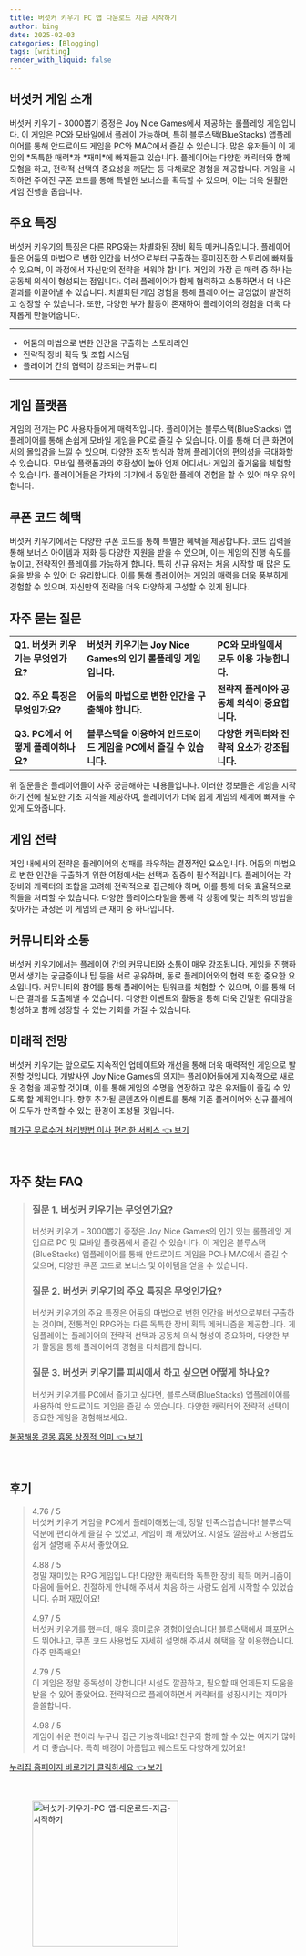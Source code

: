```yaml
---
title: 버섯커 키우기 PC 앱 다운로드 지금 시작하기
author: bing
date: 2025-02-03
categories: [Blogging]
tags: [writing]
render_with_liquid: false
---
```



<h2 id='버섯커_게임_소개'>버섯커 게임 소개</h2>

<p>버섯커 키우기 - 3000뽑기 증정은 Joy Nice Games에서 제공하는 롤플레잉 게임입니다. 이 게임은 PC와 모바일에서 플레이 가능하며, 특히 블루스택(BlueStacks) 앱플레이어를 통해 안드로이드 게임을 PC와 MAC에서 즐길 수 있습니다. 많은 유저들이 이 게임의 *독특한 매력*과 *재미*에 빠져들고 있습니다. 플레이어는 다양한 캐릭터와 함께 모험을 하고, 전략적 선택의 중요성을 깨닫는 등 다채로운 경험을 제공합니다. 게임을 시작하면 주어진 쿠폰 코드를 통해 특별한 보너스를 획득할 수 있으며, 이는 더욱 원활한 게임 진행을 돕습니다.</p>

<h2 id='주요_특징'>주요 특징</h2>

<p>버섯커 키우기의 특징은 다른 RPG와는 차별화된 장비 획득 메커니즘입니다. 플레이어들은 어둠의 마법으로 변한 인간을 버섯으로부터 구출하는 흥미진진한 스토리에 빠져들 수 있으며, 이 과정에서 자신만의 전략을 세워야 합니다. 게임의 가장 큰 매력 중 하나는 공동체 의식이 형성되는 점입니다. 여러 플레이어가 함께 협력하고 소통하면서 더 나은 결과를 이끌어낼 수 있습니다. 차별화된 게임 경험을 통해 플레이어는 끊임없이 발전하고 성장할 수 있습니다. 또한, 다양한 부가 활동이 존재하여 플레이어의 경험을 더욱 다채롭게 만들어줍니다.</p>

<hr />

<ul>
    <li>어둠의 마법으로 변한 인간을 구출하는 스토리라인</li>
    <li>전략적 장비 획득 및 조합 시스템</li>
    <li>플레이어 간의 협력이 강조되는 커뮤니티</li>
</ul>

<hr />

<h2 id='게임_플랫폼'>게임 플랫폼</h2>

<p>게임의 전개는 PC 사용자들에게 매력적입니다. 플레이어는 블루스택(BlueStacks) 앱플레이어를 통해 손쉽게 모바일 게임을 PC로 즐길 수 있습니다. 이를 통해 더 큰 화면에서의 몰입감을 느낄 수 있으며, 다양한 조작 방식과 함께 플레이어의 편의성을 극대화할 수 있습니다. 모바일 플랫폼과의 호환성이 높아 언제 어디서나 게임의 즐거움을 체험할 수 있습니다. 플레이어들은 각자의 기기에서 동일한 플레이 경험을 할 수 있어 매우 유익합니다.</p>

<h2 id='쿠폰_코드_혜택'>쿠폰 코드 혜택</h2>

<p>버섯커 키우기에서는 다양한 쿠폰 코드를 통해 특별한 혜택을 제공합니다. 코드 입력을 통해 보너스 아이템과 재화 등 다양한 지원을 받을 수 있으며, 이는 게임의 진행 속도를 높이고, 전략적인 플레이를 가능하게 합니다. 특히 신규 유저는 처음 시작할 때 많은 도움을 받을 수 있어 더 유리합니다. 이를 통해 플레이어는 게임의 매력을 더욱 풍부하게 경험할 수 있으며, 자신만의 전략을 더욱 다양하게 구성할 수 있게 됩니다.</p>

<h2 id='자주_묻는_질문'>자주 묻는 질문</h2>

<table>
    <tr>
        <td><b>Q1. 버섯커 키우기는 무엇인가요?</b></td>
        <td><b>버섯커 키우기는 Joy Nice Games의 인기 롤플레잉 게임입니다.</b></td>
        <td><b>PC와 모바일에서 모두 이용 가능합니다.</b></td>
    </tr>
    <tr>
        <td><b>Q2. 주요 특징은 무엇인가요?</b></td>
        <td><b>어둠의 마법으로 변한 인간을 구출해야 합니다.</b></td>
        <td><b>전략적 플레이와 공동체 의식이 중요합니다.</b></td>
    </tr>
    <tr>
        <td><b>Q3. PC에서 어떻게 플레이하나요?</b></td>
        <td><b>블루스택을 이용하여 안드로이드 게임을 PC에서 즐길 수 있습니다.</b></td>
        <td><b>다양한 캐릭터와 전략적 요소가 강조됩니다.</b></td>
    </tr>
</table>

<p>위 질문들은 플레이어들이 자주 궁금해하는 내용들입니다. 이러한 정보들은 게임을 시작하기 전에 필요한 기초 지식을 제공하여, 플레이어가 더욱 쉽게 게임의 세계에 빠져들 수 있게 도와줍니다.</p>

<h2 id='게임_전략'>게임 전략</h2>

<p>게임 내에서의 전략은 플레이어의 성패를 좌우하는 결정적인 요소입니다. 어둠의 마법으로 변한 인간을 구출하기 위한 여정에서는 선택과 집중이 필수적입니다. 플레이어는 각 장비와 캐릭터의 조합을 고려해 전략적으로 접근해야 하며, 이를 통해 더욱 효율적으로 적들을 처리할 수 있습니다. 다양한 플레이스타일을 통해 각 상황에 맞는 최적의 방법을 찾아가는 과정은 이 게임의 큰 재미 중 하나입니다.</p>

<h2 id='커뮤니티와_소통'>커뮤니티와 소통</h2>

<p>버섯커 키우기에서는 플레이어 간의 커뮤니티와 소통이 매우 강조됩니다. 게임을 진행하면서 생기는 궁금증이나 팁 등을 서로 공유하며, 동료 플레이어와의 협력 또한 중요한 요소입니다. 커뮤니티의 참여를 통해 플레이어는 팀워크를 체험할 수 있으며, 이를 통해 더 나은 결과를 도출해낼 수 있습니다. 다양한 이벤트와 활동을 통해 더욱 긴밀한 유대감을 형성하고 함께 성장할 수 있는 기회를 가질 수 있습니다.</p>

<h2 id='미래적_전망'>미래적 전망</h2>

<p>버섯커 키우기는 앞으로도 지속적인 업데이트와 개선을 통해 더욱 매력적인 게임으로 발전할 것입니다. 개발사인 Joy Nice Games의 의지는 플레이어들에게 지속적으로 새로운 경험을 제공할 것이며, 이를 통해 게임의 수명을 연장하고 많은 유저들이 즐길 수 있도록 할 계획입니다. 향후 추가될 콘텐츠와 이벤트를 통해 기존 플레이어와 신규 플레이어 모두가 만족할 수 있는 환경이 조성될 것입니다.</p>


<p><a class="click-button" title="폐가구 무료수거 처리방법 이사 편리한 서비스" href="https://afficreate.github.io/posts/%ED%8F%90%EA%B0%80%EA%B5%AC-%EB%AC%B4%EB%A3%8C%EC%88%98%EA%B1%B0-%EC%B2%98%EB%A6%AC%EB%B0%A9%EB%B2%95-%EC%9D%B4%EC%82%AC-%ED%8E%B8%EB%A6%AC%ED%95%9C-%EC%84%9C%EB%B9%84%EC%8A%A4/" rel="dofollow">폐가구 무료수거 처리방법 이사 편리한 서비스 👈 보기</a></p><br>
<h2 id='자주_찾는_FAQ'>자주 찾는 FAQ</h2>
<div itemscope="" itemtype="https://schema.org/FAQPage"> 
<blockquote> 
<div itemscope="" itemprop="mainEntity" itemtype="https://schema.org/Question"> 
<h3 itemprop="name">질문 1. 버섯커 키우기는 무엇인가요?</h3> 
<div itemscope="" itemprop="acceptedAnswer" itemtype="https://schema.org/Answer"> 
<span itemprop="text"> 
<p>버섯커 키우기 - 3000뽑기 증정은 Joy Nice Games의 인기 있는 롤플레잉 게임으로 PC 및 모바일 플랫폼에서 즐길 수 있습니다. 이 게임은 블루스택(BlueStacks) 앱플레이어를 통해 안드로이드 게임을 PC나 MAC에서 즐길 수 있으며, 다양한 쿠폰 코드로 보너스 및 아이템을 얻을 수 있습니다.</p> 
</span> 
</div> 
</div> 
<div itemscope="" itemprop="mainEntity" itemtype="https://schema.org/Question"> 
<h3 itemprop="name">질문 2. 버섯커 키우기의 주요 특징은 무엇인가요?</h3> 
<div itemscope="" itemprop="acceptedAnswer" itemtype="https://schema.org/Answer"> 
<span itemprop="text"> 
<p>버섯커 키우기의 주요 특징은 어둠의 마법으로 변한 인간을 버섯으로부터 구출하는 것이며, 전통적인 RPG와는 다른 독특한 장비 획득 메커니즘을 제공합니다. 게임플레이는 플레이어의 전략적 선택과 공동체 의식 형성이 중요하며, 다양한 부가 활동을 통해 플레이어의 경험을 다채롭게 합니다.</p> 
</span> 
</div> 
</div> 
<div itemscope="" itemprop="mainEntity" itemtype="https://schema.org/Question"> 
<h3 itemprop="name">질문 3. 버섯커 키우기를 피씨에서 하고 싶으면 어떻게 하나요?</h3> 
<div itemscope="" itemprop="acceptedAnswer" itemtype="https://schema.org/Answer"> 
<span itemprop="text"> 
<p>버섯커 키우기를 PC에서 즐기고 싶다면, 블루스택(BlueStacks) 앱플레이어를 사용하여 안드로이드 게임을 즐길 수 있습니다. 다양한 캐릭터와 전략적 선택이 중요한 게임을 경험해보세요.</p> 
</span> 
</div> 
</div> 
</blockquote> 
</div>
<p><a class="click-button" title="불꿈해몽 길몽 흉몽 상징적 의미" href="https://afficreate.github.io/posts/%EB%B6%88%EA%BF%88%ED%95%B4%EB%AA%BD-%EA%B8%B8%EB%AA%BD-%ED%9D%89%EB%AA%BD-%EC%83%81%EC%A7%95%EC%A0%81-%EC%9D%98%EB%AF%B8/" rel="dofollow">불꿈해몽 길몽 흉몽 상징적 의미 👈 보기</a></p><br>
<h2 id='후기'>후기</h2>
<div itemscope itemtype="https://schema.org/Product">
  <blockquote>
  <div itemprop="review" itemscope itemtype="https://schema.org/Review">
      <div itemprop="reviewRating" itemscope itemtype="https://schema.org/Rating"> <span itemprop="ratingValue">4.76</span> / <span itemprop="bestRating">5</span> </div>
      <span itemprop="reviewBody">버섯커 키우기 게임을 PC에서 플레이해봤는데, 정말 만족스럽습니다! 블루스택 덕분에 편리하게 즐길 수 있었고, 게임이 꽤 재밌어요. 시설도 깔끔하고 사용법도 쉽게 설명해 주셔서 좋았어요.</span>
  </div>
  <br>
  <div itemprop="review" itemscope itemtype="https://schema.org/Review">
      <div itemprop="reviewRating" itemscope itemtype="https://schema.org/Rating"> <span itemprop="ratingValue">4.88</span> / <span itemprop="bestRating">5</span> </div>
      <span itemprop="reviewBody">정말 재미있는 RPG 게임입니다! 다양한 캐릭터와 독특한 장비 획득 메커니즘이 마음에 들어요. 친절하게 안내해 주셔서 처음 하는 사람도 쉽게 시작할 수 있었습니다. 슈퍼 재밌어요!</span>
  </div>
  <br>
  <div itemprop="review" itemscope itemtype="https://schema.org/Review">
      <div itemprop="reviewRating" itemscope itemtype="https://schema.org/Rating"> <span itemprop="ratingValue">4.97</span> / <span itemprop="bestRating">5</span> </div>
      <span itemprop="reviewBody">버섯커 키우기를 했는데, 매우 흥미로운 경험이었습니다! 블루스택에서 퍼포먼스도 뛰어나고, 쿠폰 코드 사용법도 자세히 설명해 주셔서 혜택을 잘 이용했습니다. 아주 만족해요!</span>
  </div>
  <br>
  <div itemprop="review" itemscope itemtype="https://schema.org/Review">
      <div itemprop="reviewRating" itemscope itemtype="https://schema.org/Rating"> <span itemprop="ratingValue">4.79</span> / <span itemprop="bestRating">5</span> </div>
      <span itemprop="reviewBody">이 게임은 정말 중독성이 강합니다! 시설도 깔끔하고, 필요할 때 언제든지 도움을 받을 수 있어 좋았어요. 전략적으로 플레이하면서 캐릭터를 성장시키는 재미가 쏠쏠합니다.</span>
  </div>
  <br>
  <div itemprop="review" itemscope itemtype="https://schema.org/Review">
      <div itemprop="reviewRating" itemscope itemtype="https://schema.org/Rating"> <span itemprop="ratingValue">4.98</span> / <span itemprop="bestRating">5</span> </div>
      <span itemprop="reviewBody">게임이 쉬운 편이라 누구나 접근 가능하네요! 친구와 함께 할 수 있는 여지가 많아서 더 좋습니다. 특히 배경이 아름답고 퀘스트도 다양하게 있어요!</span>
  </div>
  </blockquote>
</div>
<p><a class="click-button" title="누리집 홈페이지 바로가기 클릭하세요" href="https://afficreate.github.io/posts/%EB%88%84%EB%A6%AC%EC%A7%91-%ED%99%88%ED%8E%98%EC%9D%B4%EC%A7%80-%EB%B0%94%EB%A1%9C%EA%B0%80%EA%B8%B0-%ED%81%B4%EB%A6%AD%ED%95%98%EC%84%B8%EC%9A%94/" rel="dofollow">누리집 홈페이지 바로가기 클릭하세요 👈 보기</a></p><br>
<figure class="image"><img src="https://afficreate.github.io/assets/img/thumbnail/버섯커-키우기-PC-앱-다운로드-지금-시작하기.webp" alt="버섯커-키우기-PC-앱-다운로드-지금-시작하기" width="256" height="256"></figure>